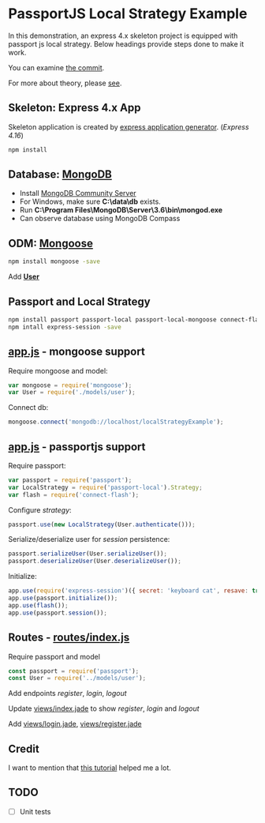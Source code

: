 # PassportJS Local Strategy Example

In this demonstration, an express 4.x skeleton project is equipped with passport js local strategy. Below headings provide steps done to make it work. 

You can examine [the commit]("https://github.com/hlltarakci/poc_passportjs/commit/c091c21b10d6549a8d6fd4c33e0b561b179fe1ae?diff=split").

For more about theory, please [see](https://github.com/hlltarakci/poc_passportjs).

## Skeleton: Express 4.x App
Skeleton application is created by [express application generator](https://expressjs.com/en/starter/generator.html "Express application generator"). (*Express 4.16*)

``` bash
npm install
```

## Database: [MongoDB](https://www.mongodb.com/download-center "MongoDB")
- Install [MongoDB Community Server](https://www.mongodb.com/download-center "MongoDB Download Center")
- For Windows, make sure **C:\data\db** exists.
- Run **C:\Program Files\MongoDB\Server\3.6\bin\mongod.exe**
- Can observe database using MongoDB Compass

## ODM: [Mongoose](http://mongoosejs.com/ "Mongoose")
``` bash
npm install mongoose -save
```
Add [**User**](models/user.js)

## Passport and Local Strategy
```  bash
npm install passport passport-local passport-local-mongoose connect-flash -save
npm intall express-session -save
```

## [app.js](app.js) - mongoose support

Require mongoose and model:
``` js
var mongoose = require('mongoose');
var User = require('./models/user');
```

Connect db:
``` js
mongoose.connect('mongodb://localhost/localStrategyExample');
```

## [app.js](app.js) - passportjs support
Require passport:
``` js
var passport = require('passport');
var LocalStrategy = require('passport-local').Strategy;
var flash = require('connect-flash');
```

Configure *strategy*:
``` js
passport.use(new LocalStrategy(User.authenticate()));

```

Serialize/deserialize user for *session* persistence:
``` js
passport.serializeUser(User.serializeUser());
passport.deserializeUser(User.deserializeUser());
```

Initialize:
``` js
app.use(require('express-session')({ secret: 'keyboard cat', resave: true, saveUninitialized: true }));
app.use(passport.initialize());
app.use(flash());
app.use(passport.session());
```

## Routes - [routes/index.js](routes/index.js)
Require passport and model
``` js
const passport = require('passport');
const User = require('../models/user');
```

Add endpoints *register*, *login*, *logout*

Update [views/index.jade](views/index.jade) to show *register*, *login* and *logout*

Add [views/login.jade](views/login.jade), [views/register.jade](views/register.jade)

## Credit
I want to mention that [this tutorial](http://mherman.org/blog/2015/01/31/local-authentication-with-passport-and-express-4/) helped me a lot.

## TODO
- [ ] Unit tests